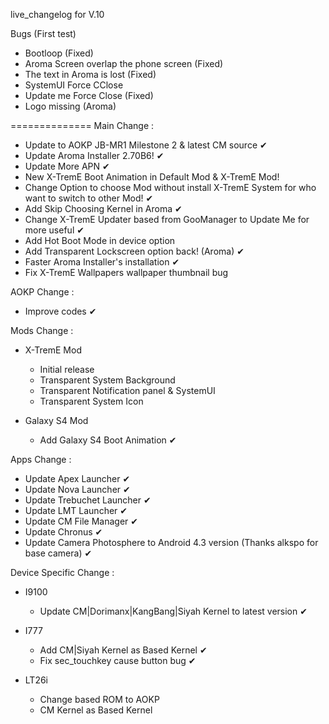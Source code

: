 live_changelog for V.10

Bugs (First test)
- Bootloop (Fixed)
- Aroma Screen overlap the phone screen (Fixed)
- The text in Aroma is lost (Fixed)
- SystemUI Force CClose
- Update me Force Close (Fixed)
- Logo missing (Aroma)

==============
Main Change :
- Update to AOKP JB-MR1 Milestone 2 & latest CM source ✔
- Update Aroma Installer 2.70B6! ✔
- Update More APN ✔
- New X-TremE Boot Animation in Default Mod & X-TremE Mod!
- Change Option to choose Mod without install X-TremE System for who want to switch to other Mod! ✔
- Add Skip Choosing Kernel in Aroma ✔
- Change X-TremE Updater based from GooManager to Update Me for more useful ✔
- Add Hot Boot Mode in device option
- Add Transparent Lockscreen option back! (Aroma) ✔
- Faster Aroma Installer's installation ✔
- Fix X-TremE Wallpapers wallpaper thumbnail bug

AOKP Change :
- Improve codes ✔

Mods Change :
- X-TremE Mod
  * Initial release
  * Transparent System Background
  * Transparent Notification panel & SystemUI
  * Transparent System Icon

- Galaxy S4 Mod
  * Add Galaxy S4 Boot Animation ✔

Apps Change :
- Update Apex Launcher ✔
- Update Nova Launcher ✔
- Update Trebuchet Launcher ✔
- Update LMT Launcher ✔
- Update CM File Manager ✔
- Update Chronus ✔
- Update Camera Photosphere to Android 4.3 version (Thanks alkspo for base camera) ✔

Device Specific Change :
- I9100
  * Update CM|Dorimanx|KangBang|Siyah Kernel to latest version ✔

- I777
  * Add CM|Siyah Kernel as Based Kernel ✔
  * Fix sec_touchkey cause button bug ✔

- LT26i
  * Change based ROM to AOKP
  * CM Kernel as Based Kernel
